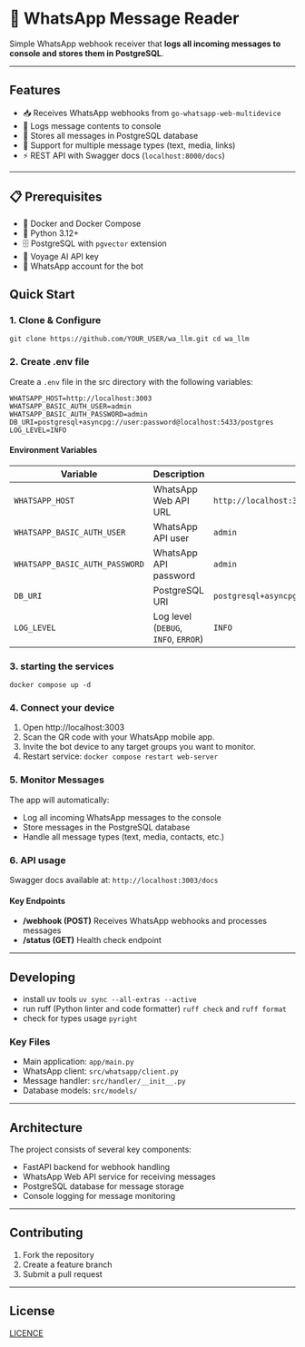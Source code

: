 # 📱 WhatsApp Message Reader

Simple WhatsApp webhook receiver that **logs all incoming messages to console and stores them in PostgreSQL**.

---

## Features
- 📥 Receives WhatsApp webhooks from `go-whatsapp-web-multidevice`
- 📝 Logs message contents to console
- 💾 Stores all messages in PostgreSQL database
- 🔗 Support for multiple message types (text, media, links)
- ⚡ REST API with Swagger docs (`localhost:8000/docs`)

---

## 📋 Prerequisites

- 🐳 Docker and Docker Compose  
- 🐍 Python 3.12+  
- 🗄️ PostgreSQL with `pgvector` extension  
- 🔑 Voyage AI API key  
- 📲 WhatsApp account for the bot 


## Quick Start

### 1. Clone & Configure

`git clone https://github.com/YOUR_USER/wa_llm.git
cd wa_llm`

### 2. Create .env file

Create a `.env` file in the src directory with the following variables:

```env
WHATSAPP_HOST=http://localhost:3003
WHATSAPP_BASIC_AUTH_USER=admin
WHATSAPP_BASIC_AUTH_PASSWORD=admin
DB_URI=postgresql+asyncpg://user:password@localhost:5433/postgres
LOG_LEVEL=INFO
```

#### Environment Variables

| Variable                       | Description                          | Default                                                      |
| ------------------------------ | ------------------------------------ | ------------------------------------------------------------ |
| `WHATSAPP_HOST`                | WhatsApp Web API URL                 | `http://localhost:3003`                                      |
| `WHATSAPP_BASIC_AUTH_USER`     | WhatsApp API user                    | `admin`                                                      |
| `WHATSAPP_BASIC_AUTH_PASSWORD` | WhatsApp API password                | `admin`                                                      |
| `DB_URI`                       | PostgreSQL URI                       | `postgresql+asyncpg://user:password@localhost:5433/postgres` |
| `LOG_LEVEL`                    | Log level (`DEBUG`, `INFO`, `ERROR`) | `INFO`                                                       |

### 3. starting the services
```docker compose up -d```

### 4. Connect your device
1. Open http://localhost:3003
2. Scan the QR code with your WhatsApp mobile app.
3. Invite the bot device to any target groups you want to monitor.
4. Restart service: `docker compose restart web-server`

### 5. Monitor Messages
The app will automatically:
- Log all incoming WhatsApp messages to the console
- Store messages in the PostgreSQL database
- Handle all message types (text, media, contacts, etc.)

### 6. API usage
Swagger docs available at: `http://localhost:3003/docs`

#### Key Endpoints
* <b>/webhook (POST)</b> Receives WhatsApp webhooks and processes messages
* <b>/status (GET)</b> Health check endpoint

---
## Developing
* install uv tools `uv sync --all-extras --active`
* run ruff (Python linter and code formatter) `ruff check` and `ruff format`
* check for types usage `pyright`

### Key Files

- Main application: `app/main.py`
- WhatsApp client: `src/whatsapp/client.py`
- Message handler: `src/handler/__init__.py`
- Database models: `src/models/`

---

## Architecture

The project consists of several key components:

- FastAPI backend for webhook handling
- WhatsApp Web API service for receiving messages
- PostgreSQL database for message storage
- Console logging for message monitoring

---
## Contributing
1. Fork the repository
2. Create a feature branch
3. Submit a pull request

---
## License
[LICENCE](CODE_OF_CONDUCT.md)